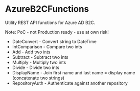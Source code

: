 # AzureB2CFunctions

Utility REST API functions for Azure AD B2C.

Note: PoC - not Production ready - use at own risk!

* DateConvert - Convert string to DateTime
* IntComparison - Compare two ints
* Add - Add two ints
* Subtract - Subtract two ints
* Multiply - Multiply two ints
* Divide - Divide two ints
* DisplayName - Join first name and last name = display name (concatenate two strings)
* RepositoryAuth - Authenticate against another repository

